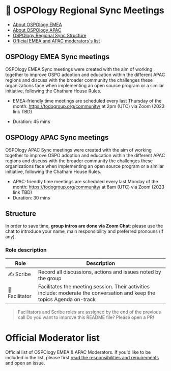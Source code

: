 # 💬 OSPOlogy Regional Sync Meetings

- [About OSPOlogy EMEA](#ospology-emea-sync-meetings)
- [About OSPOlogy APAC](#ospology-apac-sync-meetings)
- [OSPOlogy Regional Sync Structure](#structure)
- [Official EMEA and APAC moderators's list](#official-moderator-list) 

## OSPOlogy EMEA Sync meetings

OSPOlogy EMEA Sync meetings were created with the aim of working together to improve OSPO adoption and education within the different APAC regions and discuss with the broader community the challenges these organizations face when implementing an open source program or a similar initiative, following the Chatham House Rules.

* EMEA-friendly time meetings are scheduled every last Thursday of the month: https://todogroup.org/community/ at 2pm (UTC) via Zoom (2023 link TBD)

* Duration: 45 mins

## OSPOlogy APAC Sync meetings

OSPOlogy APAC Sync meetings were created with the aim of working together to improve OSPO adoption and education within the different APAC regions and discuss with the broader community the challenges these organizations face when implementing an open source program or a similar initiative, following the Chatham House Rules.

* APAC-friendly time meetings are scheduled every last Monday of the month: https://todogroup.org/community/ at 8am (UTC) via Zoom (2023 link TBD)
* Duration: 30 mins


## Structure

In order to save time, **group intros are done via Zoom Chat**: please use the chat to introduce your name, main responsibility and preferred pronouns (if any).

### Role description

| Role | Description |
| --- | --- |
| ✍️ Scribe | Record all discussions, actions and issues noted by the group |
| 🙋 Facilitator | Facilitates the meeting session. Their activities include: moderate the conversation and keep the topics Agenda on-track |

> Facilitators and Scribe roles are assigned by the end of the previous call
> Do you want to improve this README file? Please open a PR!

# Official Moderator list

Official list of OSPOlogy EMEA & APAC Moderators. If you'd like to be included in the list, please first [read the responsibilities and requirements](https://github.com/todogroup/ospology/tree/main/meetings/Sync%20Chaptersmoderator-list.md) and open an issue.
